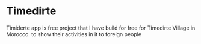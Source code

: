 # Timedirte
Timiderte app is free project that I have build for free for Timedirte Village in Morocco. to show their activities in it to foreign people
